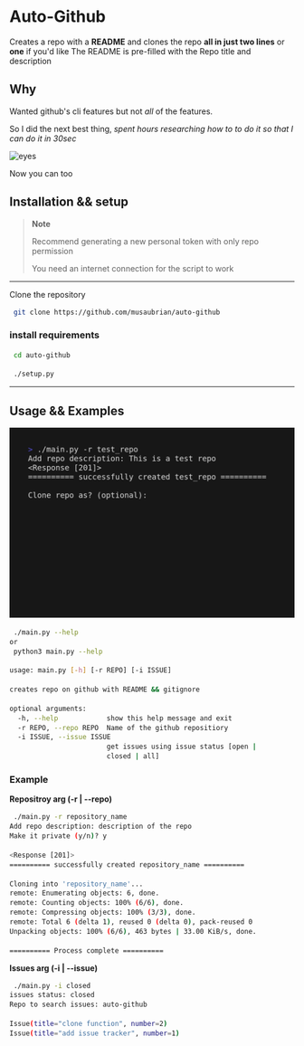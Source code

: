# Auto-Github


Creates a repo with a **README** and clones the repo **all in just two lines** or **one** if you'd like
The README is pre-filled with the Repo title and description

## Why
Wanted github's cli features but not *all* of the features.


So I did the next best thing, *spent hours researching how to to do it so that I can do it in 30sec*

![eyes](https://user-images.githubusercontent.com/94367979/214549804-ed99872e-4f03-4a97-a507-4d888f92b8de.gif)

Now you can too


## Installation && setup

> **Note**
> 
> Recommend generating a new personal token with only repo permission
> 
> You need an internet connection for the script to work
---

Clone the repository

```sh
 git clone https://github.com/musaubrian/auto-github
```
### install requirements
```sh
 cd auto-github

 ./setup.py
```

-------

## Usage && Examples

![demo](./demo.gif)



```sh
 ./main.py --help
or
 python3 main.py --help

usage: main.py [-h] [-r REPO] [-i ISSUE]

creates repo on github with README && gitignore

optional arguments:
  -h, --help            show this help message and exit
  -r REPO, --repo REPO  Name of the github repositiory
  -i ISSUE, --issue ISSUE 
                        get issues using issue status [open |
                        closed | all]
```
### Example

**Repositroy arg (-r | --repo)**
```sh
 ./main.py -r repository_name
Add repo description: description of the repo
Make it private (y/n)? y

<Response [201]>
========== successfully created repository_name ==========

Cloning into 'repository_name'...
remote: Enumerating objects: 6, done.
remote: Counting objects: 100% (6/6), done.
remote: Compressing objects: 100% (3/3), done.
remote: Total 6 (delta 1), reused 0 (delta 0), pack-reused 0
Unpacking objects: 100% (6/6), 463 bytes | 33.00 KiB/s, done.

========== Process complete ==========
```

**Issues arg (-i | --issue)**
```sh
 ./main.py -i closed
issues status: closed
Repo to search issues: auto-github

Issue(title="clone function", number=2)
Issue(title="add issue tracker", number=1)
```
